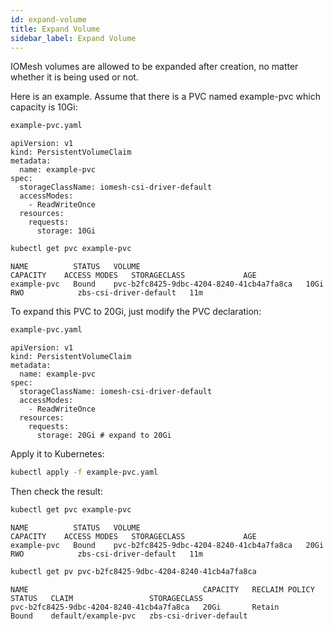 ```yaml
---
id: expand-volume
title: Expand Volume
sidebar_label: Expand Volume
---
```


IOMesh volumes are allowed to be expanded after creation, no matter whether it is being used or not.

Here is an example. Assume that there is a PVC named example-pvc which capacity is 10Gi:

```bash
example-pvc.yaml
```

```output
apiVersion: v1
kind: PersistentVolumeClaim
metadata:
  name: example-pvc
spec:
  storageClassName: iomesh-csi-driver-default
  accessModes:
    - ReadWriteOnce
  resources:
    requests:
      storage: 10Gi
```

```bash
kubectl get pvc example-pvc
```

```output
NAME          STATUS   VOLUME                                     CAPACITY    ACCESS MODES   STORAGECLASS             AGE
example-pvc   Bound    pvc-b2fc8425-9dbc-4204-8240-41cb4a7fa8ca   10Gi        RWO            zbs-csi-driver-default   11m
```

To expand this PVC to 20Gi, just modify the PVC declaration:

```bash
example-pvc.yaml
```

```output
apiVersion: v1
kind: PersistentVolumeClaim
metadata:
  name: example-pvc
spec:
  storageClassName: iomesh-csi-driver-default
  accessModes:
    - ReadWriteOnce
  resources:
    requests:
      storage: 20Gi # expand to 20Gi
```

Apply it to Kubernetes:

```bash
kubectl apply -f example-pvc.yaml
```

Then check the result:

```bash
kubectl get pvc example-pvc
```

```output
NAME          STATUS   VOLUME                                     CAPACITY    ACCESS MODES   STORAGECLASS             AGE
example-pvc   Bound    pvc-b2fc8425-9dbc-4204-8240-41cb4a7fa8ca   20Gi        RWO            zbs-csi-driver-default   11m
```

```bash
kubectl get pv pvc-b2fc8425-9dbc-4204-8240-41cb4a7fa8ca
```

```output
NAME                                       CAPACITY   RECLAIM POLICY   STATUS   CLAIM                 STORAGECLASS
pvc-b2fc8425-9dbc-4204-8240-41cb4a7fa8ca   20Gi       Retain           Bound    default/example-pvc   zbs-csi-driver-default
```
